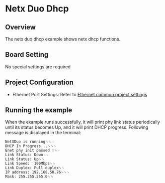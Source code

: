# Netx Duo Dhcp

## Overview

The netx duo dhcp example shows netx dhcp functions.

## Board Setting

No special settings are required

## Project Configuration

- Ethernet Port Settings: Refer to [Ethernet common project settings](../../../../lwip/doc/Ethernet_Common_Project_Settings_en.md)

## Running the example

When the example runs successfully, it will print phy link status periodically until its status becomes Up, and it will print DHCP progress. Following message is displayed in the terminal:
```console
NetXDuo is running␍␍␊
DHCP In Progress...␍␍␊
Enet phy init passed !␍␊
Link Status: Down␍␊
Link Status: Up␍␊
Link Speed:  100Mbps␍␊
Link Duplex: Full duplex␍␊
IP address: 192.168.50.76␍␍␊
Mask: 255.255.255.0␍␍
```

